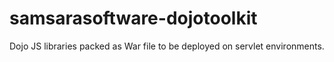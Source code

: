 # samsarasoftware-dojotoolkit

Dojo JS libraries packed as War file to be deployed on servlet environments.
